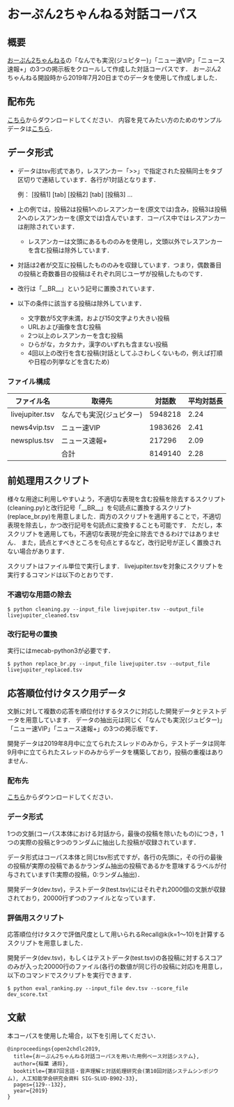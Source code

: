 # おーぷん2ちゃんねる対話コーパス
## 概要
[おーぷん2ちゃんねる](https://open2ch.net/)の「なんでも実況(ジュピター)」「ニュー速VIP」「ニュース速報+」の3つの掲示板をクロールして作成した対話コーパスです．
おーぷん2ちゃんねる開設時から2019年7月20日までのデータを使用して作成しました．

## 配布先
[こちら](http://keldic.net/data/open2ch_dialogue_corpus.zip)からダウンロードしてください．
内容を見てみたい方のためのサンプルデータは[こちら](http://keldic.net/data/corpus_sample.tsv)．

## データ形式
* データはtsv形式であり，レスアンカー「>>」で指定された投稿同士をタブ区切りで連結しています．各行が1対話となります．

    例： [投稿1] [tab] [投稿2] [tab] [投稿3] ...

* 上の例では，投稿2は投稿1へのレスアンカーを(原文では)含み，投稿3は投稿2へのレスアンカーを(原文では)含んでいます．コーパス中ではレスアンカーは削除されています．
    * レスアンカーは文頭にあるもののみを使用し，文頭以外でレスアンカーを含む投稿は除外しています．
* 対話は2者が交互に投稿したもののみを収録しています．つまり，偶数番目の投稿と奇数番目の投稿はそれぞれ同じユーザが投稿したものです．
* 改行は「\_\_BR\_\_」という記号に置換されています．
* 以下の条件に該当する投稿は除外しています．
    * 文字数が5文字未満，および150文字より大きい投稿
    * URLおよび画像を含む投稿
    * 2つ以上のレスアンカーを含む投稿
    * ひらがな，カタカナ，漢字のいずれも含まない投稿
    * 4回以上の改行を含む投稿(対話としてふさわしくないもの，例えば打順や日程の列挙などを含むため)

### ファイル構成
| ファイル名 | 取得先 | 対話数 | 平均対話長 |
|-----------|-----------------------|-----------|-----------------------|
| livejupiter.tsv |なんでも実況(ジュピター) | 5948218 | 2.24 |
| news4vip.tsv | ニュー速VIP | 1983626 | 2.41 |
| newsplus.tsv | ニュース速報+ | 217296 | 2.09 |
|  | 合計| 8149140 | 2.28 |

## 前処理用スクリプト
様々な用途に利用しやすいよう，不適切な表現を含む投稿を除去するスクリプト(cleaning.py)と改行記号「\_\_BR\_\_」を句読点に置換するスクリプト(replace_br.py)を用意しました．両方のスクリプトを適用することで，不適切表現を除去し，かつ改行記号を句読点に変換することも可能です．
ただし，本スクリプトを適用しても，不適切な表現が完全に除去できるわけではありません．
また，読点とすべきところを句点とするなど，改行記号が正しく置換されない場合があります．

スクリプトはファイル単位で実行します．
livejupiter.tsvを対象にスクリプトを実行するコマンドは以下のとおりです．

### 不適切な用語の除去
```
$ python cleaning.py --input_file livejupiter.tsv --output_file livejupiter_cleaned.tsv
```
### 改行記号の置換
実行にはmecab-python3が必要です．
```
$ python replace_br.py --input_file livejupiter.tsv --output_file livejupiter_replaced.tsv
```

## 応答順位付けタスク用データ
文脈に対して複数の応答を順位付けするタスクに対応した開発データとテストデータを用意しています．
データの抽出元は同じく「なんでも実況(ジュピター)」「ニュー速VIP」「ニュース速報+」の3つの掲示板です．

開発データは2019年8月中に立てられたスレッドのみから，テストデータは同年9月中に立てられたスレッドのみからデータを構築しており，投稿の重複はありません．

### 配布先
[こちら](http://keldic.net/data/open2ch_dialogue_corpus_ranking.zip)からダウンロードしてください．

### データ形式
1つの文脈(コーパス本体における対話から，最後の投稿を除いたもの)につき，1つの実際の投稿と9つのランダムに抽出した投稿が収録されています．

データ形式はコーパス本体と同じtsv形式ですが，各行の先頭に，その行の最後の投稿が実際の投稿であるかランダム抽出の投稿であるかを意味するラベルが付与されています(1:実際の投稿，0:ランダム抽出)．

開発データ(dev.tsv)，テストデータ(test.tsv)にはそれぞれ2000個の文脈が収録されており，20000行ずつのファイルとなっています．

### 評価用スクリプト
応答順位付けタスクで評価尺度として用いられるRecall@k(k=1～10)を計算するスクリプトを用意しました．

開発データ(dev.tsv)，もしくはテストデータ(test.tsv)の各投稿に対するスコアのみが入った20000行のファイル(各行の数値が同じ行の投稿に対応)を用意し，以下のコマンドでスクリプトを実行できます．
```
$ python eval_ranking.py --input_file dev.tsv --score_file dev_score.txt
```

## 文献
本コーパスを使用した場合，以下を引用してください．
```
@inproceedings{open2chdlc2019,
  title={おーぷん2ちゃんねる対話コーパスを用いた用例ベース対話システム},
  author={稲葉 通将},
  booktitle={第87回言語・音声理解と対話処理研究会(第10回対話システムシンポジウム), 人工知能学会研究会資料 SIG-SLUD-B902-33},
  pages={129--132},
  year={2019}
}
```

